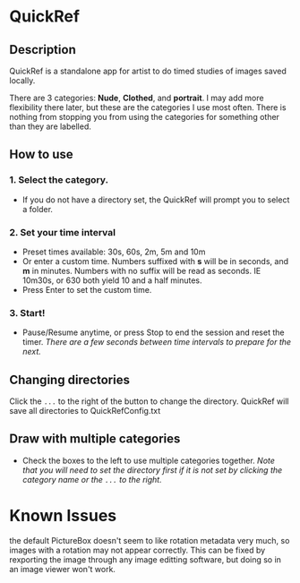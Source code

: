 # QuickRef

## Description
QuickRef is a standalone app for artist to do timed studies of images saved locally. 

There are 3 categories: **Nude**, **Clothed**, and **portrait**. I may add more flexibility there later, but these are the categories I use most often. There is nothing from stopping you from using the categories for something other than they are labelled.

## How to use
### 1. Select the category. 
- If you do not have a directory set, the QuickRef will prompt you to select a folder.

### 2. Set your time interval  
- Preset times available: 30s, 60s, 2m, 5m and 10m
- Or enter a custom time. Numbers suffixed with **s** will be in seconds, and **m** in minutes. Numbers with no suffix will be read as seconds. IE 10m30s, or 630 both yield 10 and a half minutes.
- Press Enter to set the custom time.

### 3. Start! 

- Pause/Resume anytime, or press Stop to end the session and reset the timer.
_There are a few seconds between time intervals to prepare for the next._

## Changing directories
Click the `...` to the right of the button to change the directory. QuickRef will save all directories to QuickRefConfig.txt

## Draw with multiple categories
  - Check the boxes to the left to use multiple categories together.
_Note that you will need to set the directory first if it is not set by clicking the category name or the `...` to the right._



# Known Issues
 the default PictureBox doesn't seem to like rotation metadata very much, so images with a rotation may not appear correctly. This can be fixed by rexporting the image through any image editting software, but doing so in an image viewer won't work.
